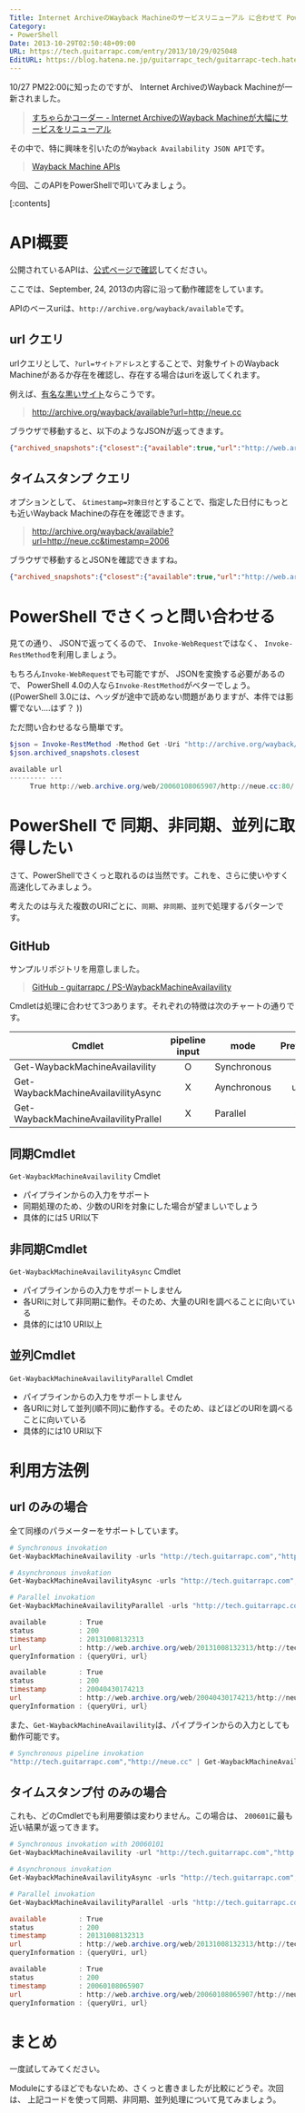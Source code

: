 ```yaml
---
Title: Internet ArchiveのWayback Machineのサービスリニューアル に合わせて PowerShell で Wayback MachineAPIを叩いてみよう
Category:
- PowerShell
Date: 2013-10-29T02:50:48+09:00
URL: https://tech.guitarrapc.com/entry/2013/10/29/025048
EditURL: https://blog.hatena.ne.jp/guitarrapc_tech/guitarrapc-tech.hatenablog.com/atom/entry/12921228815711474900
---
```


10/27 PM22:00に知ったのですが、 Internet ArchiveのWayback Machineが一新されました。

> [すちゃらかコーダー - Internet ArchiveのWayback Machineが大幅にサービスをリニューアル](http://code.kzakza.com/2013/10/wayback-machinefixing-broken-links/)

その中で、特に興味を引いたのが`Wayback Availability JSON API`です。

> [Wayback Machine APIs](http://archive.org/help/wayback_api.php)

今回、このAPIをPowerShellで叩いてみましょう。

[:contents]

# API概要

公開されているAPIは、[公式ページで確認](http://archive.org/help/wayback_api.php)してください。

ここでは、September, 24, 2013の内容に沿って動作確認をしています。

APIのベースuriは、`http://archive.org/wayback/available`です。

## url クエリ

urlクエリとして、`?url=サイトアドレス`とすることで、対象サイトのWayback Machineがあるか存在を確認し、存在する場合はuriを返してくれます。

例えば、[有名な黒いサイト](http://neue.cc)ならこうです。

> http://archive.org/wayback/available?url=http://neue.cc

ブラウザで移動すると、以下のようなJSONが返ってきます。

```json
{"archived_snapshots":{"closest":{"available":true,"url":"http://web.archive.org/web/20130615021329/http://neue.cc/","timestamp":"20130615021329","status":"200"}}}
```

## タイムスタンプ クエリ

オプションとして、 `&timestamp=対象日付`とすることで、指定した日付にもっとも近いWayback Machineの存在を確認できます。

> http://archive.org/wayback/available?url=http://neue.cc&timestamp=2006

ブラウザで移動するとJSONを確認できますね。

```json
{"archived_snapshots":{"closest":{"available":true,"url":"http://web.archive.org/web/20060108065907/http://neue.cc:80/","timestamp":"20060108065907","status":"200"}}}
```

# PowerShell でさくっと問い合わせる

見ての通り、 JSONで返ってくるので、 `Invoke-WebRequest`ではなく、 `Invoke-RestMethod`を利用しましょう。

もちろん`Invoke-WebRequest`でも可能ですが、 JSONを変換する必要があるので、 PowerShell 4.0の人なら`Invoke-RestMethod`がベターでしょう。((PowerShell 3.0には、ヘッダが途中で読めない問題がありますが、本件では影響でない....はず？ ))

ただ問い合わせるなら簡単です。

```ps1
$json = Invoke-RestMethod -Method Get -Uri "http://archive.org/wayback/available?url=http://neue.cc&timestamp=2006"
$json.archived_snapshots.closest

available url                                                          timestamp      status
--------- ---                                                          ---------      ------
     True http://web.archive.org/web/20060108065907/http://neue.cc:80/ 20060108065907 200
```

# PowerShell で 同期、非同期、並列に取得したい

さて、PowerShellでさくっと取れるのは当然です。これを、さらに使いやすく高速化してみましょう。

考えたのは与えた複数のURIごとに、`同期`、`非同期`、`並列`で処理するパターンです。

## GitHub

サンプルリポジトリを用意しました。

> [GitHub - guitarrapc / PS-WaybackMachineAvailavility](https://github.com/guitarrapc/PS-WaybackMachineAvailavility)

Cmdletは処理に合わせて3つあります。それぞれの特徴は次のチャートの通りです。

|Cmdlet|pipeline input|mode|PreferUrlCount|
|----|:----:|----|:----:|
|Get-WaybackMachineAvailavility|O|Synchronous|urls < 5|
|Get-WaybackMachineAvailavilityAsync|X|Aynchronous|urls >= 10|
|Get-WaybackMachineAvailavilityPrallel|X|Parallel|urls < 10|


## 同期Cmdlet

`Get-WaybackMachineAvailavility` Cmdlet

- パイプラインからの入力をサポート
- 同期処理のため、少数のURIを対象にした場合が望ましいでしょう
- 具体的には5 URI以下


## 非同期Cmdlet

`Get-WaybackMachineAvailavilityAsync` Cmdlet

- パイプラインからの入力をサポートしません
- 各URIに対して非同期に動作。そのため、大量のURIを調べることに向いている
- 具体的には10 URI以上

## 並列Cmdlet

`Get-WaybackMachineAvailavilityParallel` Cmdlet

- パイプラインからの入力をサポートしません
- 各URIに対して並列(順不同)に動作する。そのため、ほどほどのURIを調べることに向いている
- 具体的には10 URI以下

# 利用方法例

## url のみの場合

全て同様のパラメーターをサポートしています。

```ps1
# Synchronous invokation
Get-WaybackMachineAvailavility -urls "http://tech.guitarrapc.com","http://neue.cc"

# Asynchronous invokation
Get-WaybackMachineAvailavilityAsync -urls "http://tech.guitarrapc.com","http://neue.cc"

# Parallel invokation
Get-WaybackMachineAvailavilityParallel -urls "http://tech.guitarrapc.com","http://neue.cc"

available        : True
status           : 200
timestamp        : 20131008132313
url              : http://web.archive.org/web/20131008132313/http://tech.guitarrapc.com
queryInformation : {queryUri, url}

available        : True
status           : 200
timestamp        : 20040430174213
url              : http://web.archive.org/web/20040430174213/http://neue.cc:80/
queryInformation : {queryUri, url}
```

また、`Get-WaybackMachineAvailavility`は、パイプラインからの入力としても動作可能です。

```ps1
# Synchronous pipeline invokation
"http://tech.guitarrapc.com","http://neue.cc" | Get-WaybackMachineAvailavility
```


## タイムスタンプ付 のみの場合

これも、どのCmdletでも利用要領は変わりません。この場合は、 `200601`に最も近い結果が返ってきます。

```ps1
# Synchronous invokation with 20060101
Get-WaybackMachineAvailavility -url "http://tech.guitarrapc.com","http://neue.cc" -timestamp 20060101

# Asynchronous invokation
Get-WaybackMachineAvailavilityAsync -urls "http://tech.guitarrapc.com","http://neue.cc" -timestamp 20060101

# Parallel invokation
Get-WaybackMachineAvailavilityParallel -urls "http://tech.guitarrapc.com","http://neue.cc" -timestamp 20060101

available        : True
status           : 200
timestamp        : 20131008132313
url              : http://web.archive.org/web/20131008132313/http://tech.guitarrapc.com
queryInformation : {queryUri, url}

available        : True
status           : 200
timestamp        : 20060108065907
url              : http://web.archive.org/web/20060108065907/http://neue.cc:80/
queryInformation : {queryUri, url}
```

# まとめ

一度試してみてください。

Moduleにするほどでもないため、さくっと書きましたが比較にどうぞ。次回は、 上記コードを使って同期、非同期、並列処理について見てみましょう。
